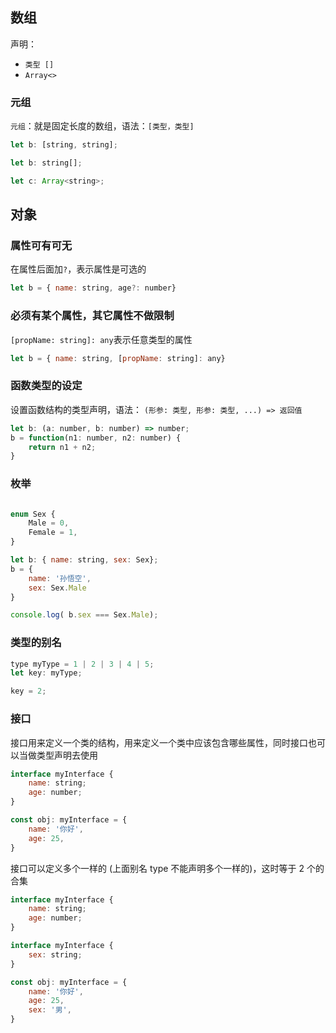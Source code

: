 ## 数组

声明：
* `类型 []`
* `Array<>`

### 元组

`元组`：就是固定长度的数组，语法：`[类型，类型]`

```js
let b: [string, string];
```

```js
let b: string[];

let c: Array<string>;
```
## 对象

### 属性可有可无

在属性后面加`?`，表示属性是可选的
```js
let b = { name: string, age?: number}
```

### 必须有某个属性，其它属性不做限制

`[propName: string]: any`表示任意类型的属性
```js
let b = { name: string, [propName: string]: any}
```

### 函数类型的设定

设置函数结构的类型声明，语法：
`(形参: 类型, 形参: 类型, ...) => 返回值`
```js
let b: (a: number, b: number) => number;
b = function(n1: number, n2: number) {
    return n1 + n2;
}
```

### 枚举

```js

enum Sex {
    Male = 0,
    Female = 1,
}

let b: { name: string, sex: Sex};
b = {
    name: '孙悟空',
    sex: Sex.Male
}

console.log( b.sex === Sex.Male);

```

### 类型的别名

```js
type myType = 1 | 2 | 3 | 4 | 5;
let key: myType;

key = 2;
```

### 接口

接口用来定义一个类的结构，用来定义一个类中应该包含哪些属性，同时接口也可以当做类型声明去使用

```js
interface myInterface {
    name: string;
    age: number;
}

const obj: myInterface = {
    name: '你好',
    age: 25,
}
```

接口可以定义多个一样的 (上面别名 type 不能声明多个一样的)，这时等于 2 个的合集

```js
interface myInterface {
    name: string;
    age: number;
}

interface myInterface {
    sex: string;
}

const obj: myInterface = {
    name: '你好',
    age: 25,
    sex: '男',
}
```